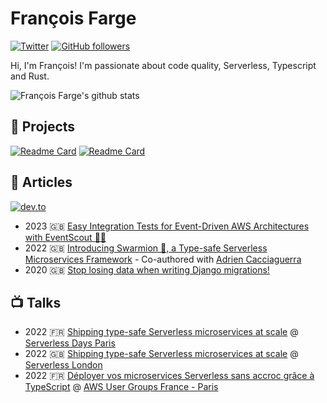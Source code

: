 # François Farge

[![Twitter](https://img.shields.io/twitter/follow/farge_francois.svg?style=social&label=@farge_francois)](https://twitter.com/farge_francois)
[![GitHub followers](https://img.shields.io/github/followers/fargito?style=social)](https://github.com/fargito)

Hi, I'm François! I'm passionate about code quality, Serverless, Typescript and Rust.

![François Farge's github stats](https://github-readme-stats.vercel.app/api?username=fargito&count_private=true&show_icons=true&hide_border=true&custom_title=Github%20Stats)

## 🚀 Projects

[![Readme Card](https://github-readme-stats.vercel.app/api/pin/?username=swarmion&repo=swarmion)](https://github.com/swarmion/swarmion)
[![Readme Card](https://github-readme-stats.vercel.app/api/pin/?username=fargito&repo=event-scout)](https://github.com/fargito/event-scout)


## 📖 Articles

[![dev.to](https://img.shields.io/badge/dev.to-@fargito-black?style=social&logo=dev.to)](https://dev.to/fargito)

- 2023 🇬🇧 [Easy Integration Tests for Event-Driven AWS Architectures with EventScout 📨🔭](https://dev.to/kumo/easy-integration-tests-for-event-driven-aws-architectures-with-eventscout-5d05)
- 2022 🇬🇧 [Introducing Swarmion 🐝, a Type-safe Serverless Microservices Framework](https://dev.to/kumo/introducing-swarmion-a-type-safe-serverless-microservices-framework-3fmp) - Co-authored with [Adrien Cacciaguerra](https://github.com/adriencaccia)
- 2020 🇬🇧 [Stop losing data when writing Django migrations!](https://blog.theodo.com/2020/05/django-migrations-without-losing-data/)

## 📺 Talks

- 2022 🇫🇷 [Shipping type-safe Serverless microservices at scale](https://www.youtube.com/watch?v=5m-i1q8lqXc) @ [Serverless Days Paris](https://paris.serverlessdays.io/)
- 2022 🇬🇧 [Shipping type-safe Serverless microservices at scale](https://www.youtube.com/watch?v=brh72S94SNI&t=51s) @ [Serverless London](https://www.meetup.com/Serverless-London/events/283648832/)
- 2022 🇫🇷 [Déployer vos microservices Serverless sans accroc grâce à TypeScript](https://www.youtube.com/watch?v=BwAz1o3uRQE&t=406s) @ [AWS User Groups France - Paris](https://www.meetup.com/French-AWS-UG/events/283194276/)
